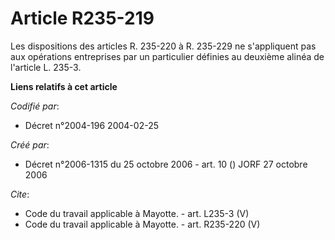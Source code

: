 # Article R235-219

Les dispositions des articles R. 235-220 à R. 235-229 ne s'appliquent pas aux opérations entreprises par un particulier
définies au deuxième alinéa de l'article L. 235-3.

**Liens relatifs à cet article**

_Codifié par_:

  - Décret n°2004-196 2004-02-25

_Créé par_:

  - Décret n°2006-1315 du 25 octobre 2006 - art. 10 () JORF 27 octobre 2006

_Cite_:

  - Code du travail applicable à Mayotte. - art. L235-3 (V)
  - Code du travail applicable à Mayotte. - art. R235-220 (V)
